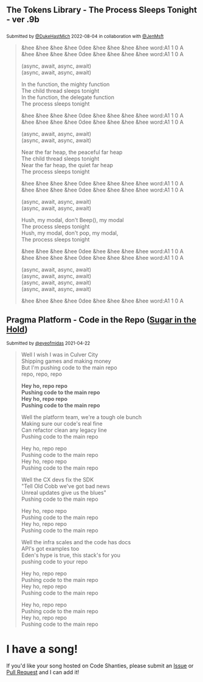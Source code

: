## The Tokens Library - The Process Sleeps Tonight - ver .9b
<sub> Submitted by [@DukeHastMich](https://github.com/DukeHastMich) 2022-08-04</sub>
<sub> in collaboration with [@JenMsft](https://twitter.com/JenMsft)</sub>
> &hee &hee &hee &hee 0dee &hee &hee &hee &hee word:A1 1 0 A  
&hee &hee &hee &hee 0dee &hee &hee &hee &hee word:A1 1 0 A  
>
>(async, await, async, await)  
(async, await, async, await)  
>
>In the function, the mighty function  
The child thread sleeps tonight  
In the function, the delegate function  
The process sleeps tonight  
>
> &hee &hee &hee &hee 0dee &hee &hee &hee &hee word:A1 1 0 A  
&hee &hee &hee &hee 0dee &hee &hee &hee &hee word:A1 1 0 A  
>
> (async, await, async, await)  
(async, await, async, await)  
>
> Near the far heap, the peaceful far heap  
The child thread sleeps tonight  
Near the far heap, the quiet far heap  
The process sleeps tonight  
>
> &hee &hee &hee &hee 0dee &hee &hee &hee &hee word:A1 1 0 A  
&hee &hee &hee &hee 0dee &hee &hee &hee &hee word:A1 1 0 A  
>
> (async, await, async, await)  
(async, await, async, await)  
>
> Hush, my modal, don't Beep(), my modal  
The process sleeps tonight  
Hush, my modal, don't pop, my modal,  
The process sleeps tonight  
>
> &hee &hee &hee &hee 0dee &hee &hee &hee &hee word:A1 1 0 A  
&hee &hee &hee &hee 0dee &hee &hee &hee &hee word:A1 1 0 A  
>
>(async, await, async, await)  
(async, await, async, await)  
(async, await, async, await)  
(async, await, async, await)  
>
> &hee &hee &hee &hee 0dee &hee &hee &hee &hee word:A1 1 0 A  


## Pragma Platform - Code in the Repo ([Sugar in the Hold](https://soundcloud.com/thelongestjohns/13-sugar-in-the-hold))
<sub>Submitted by [@eyeofmidas](https://github.com/EyeOfMidas/) 2021-04-22</sub>
> Well I wish I was in Culver City  
Shipping games and making money  
But I'm pushing code to the main repo  
repo, repo, repo  
>
> **Hey ho, repo repo  
Pushing code to the main repo  
Hey ho, repo repo  
Pushing code to the main repo**  
>
> Well the platform team, we're a tough ole bunch  
Making sure our code's real fine  
Can refactor clean any legacy line  
Pushing code to the main repo  
>
> Hey ho, repo repo  
Pushing code to the main repo  
Hey ho, repo repo  
Pushing code to the main repo  
>
> Well the CX devs fix the SDK  
"Tell Old Cobb we've got bad news  
Unreal updates give us the blues"  
Pushing code to the main repo  
>
> Hey ho, repo repo  
Pushing code to the main repo  
Hey ho, repo repo  
Pushing code to the main repo  
>
> Well the infra scales and the code has docs  
API's got examples too  
Eden's hype is true, this stack's for you  
pushing code to your repo  
>
> Hey ho, repo repo  
Pushing code to the main repo  
Hey ho, repo repo  
Pushing code to the main repo  
>
> Hey ho, repo repo  
Pushing code to the main repo  
Hey ho, repo repo  
Pushing code to the main repo  


# I have a song!
If you'd like your song hosted on Code Shanties, please submit an [Issue](https://github.com/EyeOfMidas/codeshanties/issues/new/choose) or [Pull Request](https://github.com/EyeOfMidas/codeshanties/compare) and I can add it!
